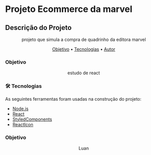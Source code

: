 # Projeto Ecommerce da marvel

## Descrição do Projeto
<p align="center">projeto que simula a compra de quadrinho da editora marvel</p>



<p align="center">
 <a href="#objetivo">Objetivo</a> •
 <a href="#tecnologias">Tecnologias</a> •  
 <a href="#autor">Autor</a>
</p>

###  Objetivo
<p align="center">estudo de react</p>


### 🛠 Tecnologias


As seguintes ferramentas foram usadas na construção do projeto:


- [Node.js](https://nodejs.org/en/)
- [React](https://pt-br.reactjs.org/)
- [StyledComponents](https://styled-components.com/)
- [ReactIcon](https://react-icons.github.io/react-icons/)



###  Objetivo
<p align="center">Luan</p>